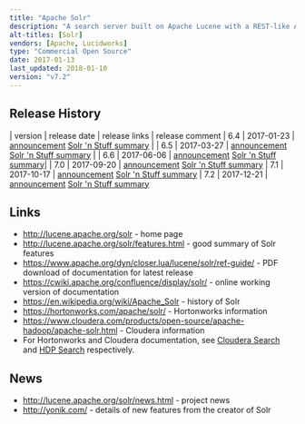 ```yaml
---
title: "Apache Solr"
description: "A search server built on Apache Lucene with a REST-like API for loading and searching data.  Supports a distributed deployment (SolrCloud) that can run over HDFS on an Hadoop cluster.  Includes an administration web interface, an extensible plugin architecture, support for schemaless indexing, faceted, grouped and clustered results, hit highlighting, geo-spacial and graph searches, near real time indexing and searching, (experimental) streaming expressions for parallel compute (including support for MapReduce and SQL) and broad authentication and security capabilities.  A sub-project of the Apache Lucene project, originally donated to the Apache foundation by CNET Networks in January 2006, graduating as a top level project in January 2007, before merging with the Lucene project in March 2010. Java based, with commercial support available as part of most Hadoop distributions (although this is bundled as Cloudera Search with CDH and HDP Search with HDP), as well as from Lucidworks."
alt-titles: [Solr]
vendors: [Apache, Lucidworks]
type: "Commercial Open Source"
date: 2017-01-13
last_updated: 2018-01-10
version: "v7.2"
---
```

## Release History

| version | release date | release links | release comment
| 6.4 | 2017-01-23 | [announcement](http://mail-archives.apache.org/mod_mbox/www-announce/201701.mbox/%3CCAKUpjcSRFuD_hD%2B-Zj4fbjr-dL1tA8AZO8q6An6kgJGkTB7UbQ@mail.gmail.com%3E) [Solr 'n Stuff summary](http://yonik.com/solr-6-4/) |
| 6.5 | 2017-03-27 | [announcement](http://mail-archives.apache.org/mod_mbox/www-announce/201703.mbox/%3CCAKUpjcQijk5pwbAVAW6Zfc1fz-cARMDUJyW5L67RGov%2BTcd%2B5w%40mail.gmail.com%3E) [Solr 'n Stuff summary](http://yonik.com/solr-6-5/) |
| 6.6 | 2017-06-06 | [announcement](http://mail-archives.apache.org/mod_mbox/www-announce/201706.mbox/%3CCAHPRk5GFOA=gZOzU6PVJ+N4Mmj64V3UKthP+45xQmp08mCN8nw@mail.gmail.com%3E) [Solr 'n Stuff summary](http://yonik.com/solr-6-6/)|
| 7.0 | 2017-09-20 | [announcement](http://mail-archives.apache.org/mod_mbox/www-announce/201709.mbox/%3CCAKiERN4YkSkh0BSRn6Y1N8C1gweAWCLjoLTg8a2gJACmh94bVg@mail.gmail.com%3E) [Solr 'n Stuff summary](http://yonik.com/solr-7/)
| 7.1 | 2017-10-17 | [announcement](http://mail-archives.apache.org/mod_mbox/www-announce/201710.mbox/%3CCAOOKt52VryT_dp-6+GWFp521hpRhghemOVoG8FzqCV8eZhJF-Q@mail.gmail.com%3E) [Solr 'n Stuff summary](http://yonik.com/solr-7-1/)
| 7.2 | 2017-12-21 | [announcement](http://mail-archives.apache.org/mod_mbox/www-announce/201712.mbox/%3CCAPsWd+NrEtEuegF4UhuDPeu-mJWo9FyREBaY0eHUkxJExEd=7w@mail.gmail.com%3E) [Solr 'n Stuff summary](http://yonik.com/solr-7-2/)

## Links

* <http://lucene.apache.org/solr> - home page
* <http://lucene.apache.org/solr/features.html> - good summary of Solr features
* <https://www.apache.org/dyn/closer.lua/lucene/solr/ref-guide/> - PDF download of documentation for latest release
* <https://cwiki.apache.org/confluence/display/solr/> - online working version of documentation
* <https://en.wikipedia.org/wiki/Apache_Solr> - history of Solr
* <https://hortonworks.com/apache/solr/> - Hortonworks information
* <https://www.cloudera.com/products/open-source/apache-hadoop/apache-solr.html> - Cloudera information
* For Hortonworks and Cloudera documentation, see [Cloudera Search](/technologies/cloudera-search/) and [HDP Search](/technologies/hortonworks-data-platform-search/) respectively.

## News

* <http://lucene.apache.org/solr/news.html> - project news
* <http://yonik.com/> - details of new features from the creator of Solr